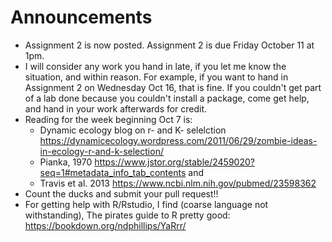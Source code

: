 # Announcements

- Assignment 2 is now posted. Assignment 2 is due Friday October 11 at 1pm.
- I will consider any work you hand in late, if you let me know the situation, and within reason. For example, if you want to hand in Assignment 2 on Wednesday Oct 16, that is fine. If you couldn't get part of a lab done because you couldn't install a package, come get help, and hand in your work afterwards for credit.
- Reading for the week beginning Oct 7 is:
  * Dynamic ecology blog on r- and K- selelction https://dynamicecology.wordpress.com/2011/06/29/zombie-ideas-in-ecology-r-and-k-selection/
  * Pianka, 1970 https://www.jstor.org/stable/2459020?seq=1#metadata_info_tab_contents and
  * Travis et al. 2013 https://www.ncbi.nlm.nih.gov/pubmed/23598362
- Count the ducks and submit your pull request!!
- For getting help with R/Rstudio, I find (coarse language not withstanding), The pirates guide to R pretty good: https://bookdown.org/ndphillips/YaRrr/
